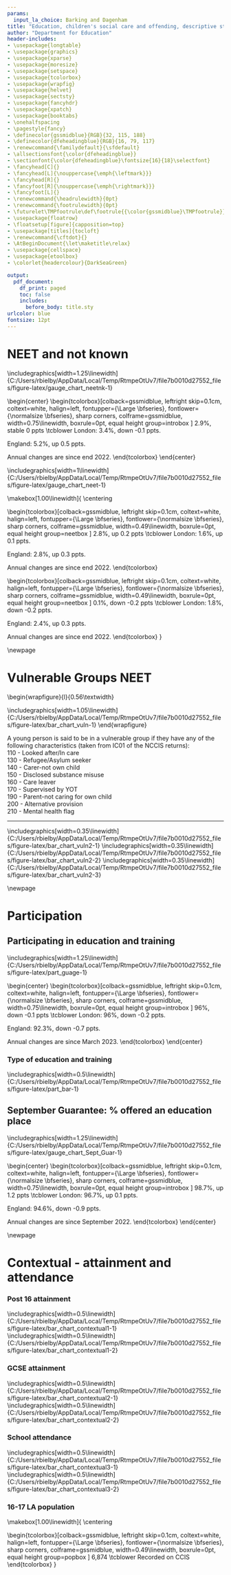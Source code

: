 ```yaml
---
params:
  input_la_choice: Barking and Dagenham
title: "Education, children's social care and offending, descriptive statistics: a focus on Barking and Dagenham"
author: "Department for Education"
header-includes:
- \usepackage{longtable}
- \usepackage{graphics}
- \usepackage{xparse}
- \usepackage{moresize}
- \usepackage{setspace}
- \usepackage{tcolorbox}
- \usepackage{wrapfig}
- \usepackage{helvet}
- \usepackage{sectsty}
- \usepackage{fancyhdr}
- \usepackage{xpatch}
- \usepackage{booktabs}
- \onehalfspacing
- \pagestyle{fancy}
- \definecolor{gssmidblue}{RGB}{32, 115, 188}
- \definecolor{dfeheadingblue}{RGB}{16, 79, 117}
- \renewcommand{\familydefault}{\sfdefault}
- \allsectionsfont{\color{dfeheadingblue}}
- \sectionfont{\color{dfeheadingblue}\fontsize{16}{18}\selectfont}
- \fancyhead[C]{}
- \fancyhead[L]{\nouppercase{\emph{\leftmark}}}
- \fancyhead[R]{}
- \fancyfoot[R]{\nouppercase{\emph{\rightmark}}}
- \fancyfoot[L]{}
- \renewcommand{\headrulewidth}{0pt}
- \renewcommand{\footrulewidth}{0pt}
- \futurelet\TMPfootrule\def\footrule{{\color{gssmidblue}\TMPfootrule}}
- \usepackage{floatrow}
- \floatsetup[figure]{capposition=top}
- \usepackage[titles]{tocloft}
- \renewcommand{\cftdot}{}
- \AtBeginDocument{\let\maketitle\relax}
- \usepackage{cellspace}
- \usepackage{etoolbox}
- \colorlet{headercolour}{DarkSeaGreen}

output:
  pdf_document:
    df_print: paged
    toc: false
    includes:
      before_body: title.sty
urlcolor: blue
fontsize: 12pt
---
```













# NEET and not known


\includegraphics[width=1.25\linewidth]{C:/Users/rbielby/AppData/Local/Temp/RtmpeOtUv7/file7b0010d27552_files/figure-latex/gauge_chart_neetnk-1} 





\begin{center}
\begin{tcolorbox}[colback=gssmidblue, 
 leftright skip=0.1cm,
 coltext=white, 
 halign=left, 
 fontupper={\Large \bfseries},
 fontlower={\normalsize \bfseries},
 sharp corners, 
 colframe=gssmidblue,
 width=0.75\linewidth,
 boxrule=0pt,
 equal height group=introbox
 ]
2.9\%, stable 0 ppts
\tcblower
London: 3.4\%, down -0.1 ppts.

England: 5.2\%, up 0.5 ppts.

Annual changes are since end 2022.
\end{tcolorbox}
\end{center}



\includegraphics[width=1\linewidth]{C:/Users/rbielby/AppData/Local/Temp/RtmpeOtUv7/file7b0010d27552_files/figure-latex/gauge_chart_neet-1} 







\makebox[1.00\linewidth]{
\centering

\begin{tcolorbox}[colback=gssmidblue, 
 leftright skip=0.1cm,
 coltext=white, 
 halign=left, 
 fontupper={\Large \bfseries},
 fontlower={\normalsize \bfseries},
 sharp corners, 
 colframe=gssmidblue,
 width=0.49\linewidth,
 boxrule=0pt,
 equal height group=neetbox
 ]
2.8\%, up 0.2 ppts
\tcblower
London: 1.6\%, up 0.1 ppts.

England: 2.8\%, up 0.3 ppts.

Annual changes are since end 2022.
\end{tcolorbox}


\begin{tcolorbox}[colback=gssmidblue, 
 leftright skip=0.1cm,
 coltext=white, 
 halign=left, 
 fontupper={\Large \bfseries},
 fontlower={\normalsize \bfseries},
 sharp corners, 
 colframe=gssmidblue,
 width=0.49\linewidth,
 boxrule=0pt,
 equal height group=neetbox
 ]
0.1\%, down -0.2 ppts
\tcblower
London: 1.8\%, down -0.2 ppts.

England: 2.4\%, up 0.3 ppts.

Annual changes are since end 2022.
\end{tcolorbox}
}

\newpage

# Vulnerable Groups NEET

\begin{wrapfigure}{l}{0.56\textwidth}

\includegraphics[width=1.05\linewidth]{C:/Users/rbielby/AppData/Local/Temp/RtmpeOtUv7/file7b0010d27552_files/figure-latex/bar_chart_vuln-1} 
\end{wrapfigure}

A young person is said to be in a vulnerable group if they have any of the following characteristics (taken from IC01 of the NCCIS returns):     
110 - Looked after/In care  
130 - Refugee/Asylum seeker  
140 - Carer-not own child  
150 - Disclosed substance misuse   
160 - Care leaver   
170 - Supervised by YOT  
190 - Parent-not caring for own child  
200 - Alternative provision  
210 - Mental health flag  

---


\includegraphics[width=0.35\linewidth]{C:/Users/rbielby/AppData/Local/Temp/RtmpeOtUv7/file7b0010d27552_files/figure-latex/bar_chart_vuln2-1} 
\includegraphics[width=0.35\linewidth]{C:/Users/rbielby/AppData/Local/Temp/RtmpeOtUv7/file7b0010d27552_files/figure-latex/bar_chart_vuln2-2} 
\includegraphics[width=0.35\linewidth]{C:/Users/rbielby/AppData/Local/Temp/RtmpeOtUv7/file7b0010d27552_files/figure-latex/bar_chart_vuln2-3} 

\newpage

# Participation
## Participating in education and training


\includegraphics[width=1.25\linewidth]{C:/Users/rbielby/AppData/Local/Temp/RtmpeOtUv7/file7b0010d27552_files/figure-latex/part_guage-1} 





\begin{center}
\begin{tcolorbox}[colback=gssmidblue, 
 leftright skip=0.1cm,
 coltext=white, 
 halign=left, 
 fontupper={\Large \bfseries},
 fontlower={\normalsize \bfseries},
 sharp corners, 
 colframe=gssmidblue,
 width=0.75\linewidth,
 boxrule=0pt,
 equal height group=introbox
 ]
96\%, down -0.1 ppts
\tcblower
London: 96\%, down -0.2 ppts.

England: 92.3\%, down -0.7 ppts.

Annual changes are since March 2023.
\end{tcolorbox}
\end{center}

### Type of education and training

\includegraphics[width=0.5\linewidth]{C:/Users/rbielby/AppData/Local/Temp/RtmpeOtUv7/file7b0010d27552_files/figure-latex/part_bar-1} 


## September Guarantee: % offered an education place


\includegraphics[width=1.25\linewidth]{C:/Users/rbielby/AppData/Local/Temp/RtmpeOtUv7/file7b0010d27552_files/figure-latex/gauge_chart_Sept_Guar-1} 





\begin{center}
\begin{tcolorbox}[colback=gssmidblue, 
 leftright skip=0.1cm,
 coltext=white, 
 halign=left, 
 fontupper={\Large \bfseries},
 fontlower={\normalsize \bfseries},
 sharp corners, 
 colframe=gssmidblue,
 width=0.75\linewidth,
 boxrule=0pt,
 equal height group=introbox
 ]
98.7\%, up 1.2 ppts
\tcblower
London: 96.7\%, up 0.1 ppts.

England: 94.6\%, down -0.9 ppts.

Annual changes are since September 2022.
\end{tcolorbox}
\end{center}

\newpage

# Contextual - attainment and attendance
### Post 16 attainment


\includegraphics[width=0.5\linewidth]{C:/Users/rbielby/AppData/Local/Temp/RtmpeOtUv7/file7b0010d27552_files/figure-latex/bar_chart_contextual1-1} 
\includegraphics[width=0.5\linewidth]{C:/Users/rbielby/AppData/Local/Temp/RtmpeOtUv7/file7b0010d27552_files/figure-latex/bar_chart_contextual1-2} 

### GCSE attainment

\includegraphics[width=0.5\linewidth]{C:/Users/rbielby/AppData/Local/Temp/RtmpeOtUv7/file7b0010d27552_files/figure-latex/bar_chart_contextual2-1} 
\includegraphics[width=0.5\linewidth]{C:/Users/rbielby/AppData/Local/Temp/RtmpeOtUv7/file7b0010d27552_files/figure-latex/bar_chart_contextual2-2} 

### School attendance

\includegraphics[width=0.5\linewidth]{C:/Users/rbielby/AppData/Local/Temp/RtmpeOtUv7/file7b0010d27552_files/figure-latex/bar_chart_contextual3-1} 
\includegraphics[width=0.5\linewidth]{C:/Users/rbielby/AppData/Local/Temp/RtmpeOtUv7/file7b0010d27552_files/figure-latex/bar_chart_contextual3-2} 

### 16-17 LA population


\makebox[1.00\linewidth]{
\centering

\begin{tcolorbox}[colback=gssmidblue, 
 leftright skip=0.1cm,
 coltext=white, 
 halign=left, 
 fontupper={\Large \bfseries},
 fontlower={\normalsize \bfseries},
 sharp corners, 
 colframe=gssmidblue,
 width=0.49\linewidth,
 boxrule=0pt,
 equal height group=popbox
 ]
6,874
\tcblower
Recorded on CCIS
\end{tcolorbox}
}
